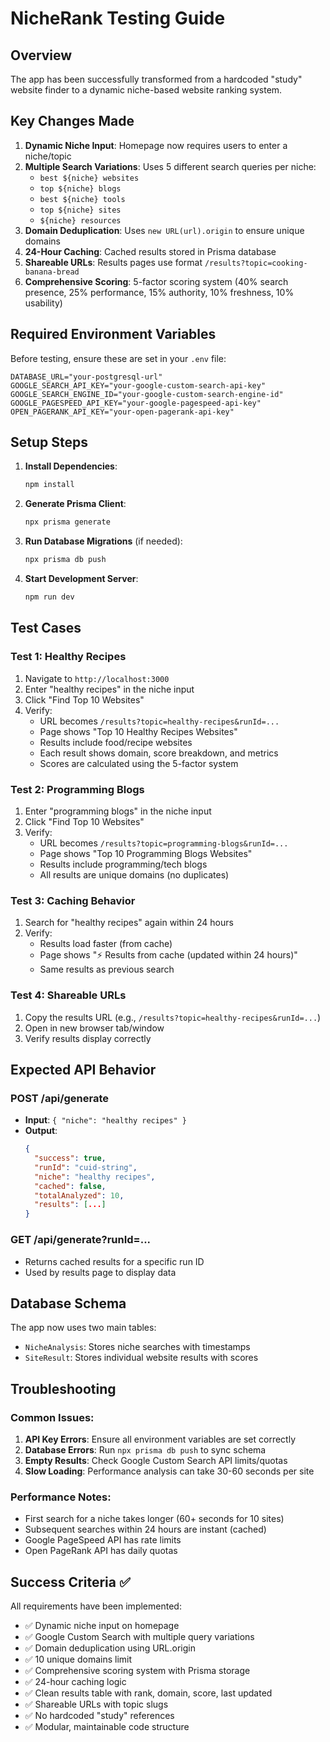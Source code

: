 # NicheRank Testing Guide

## Overview
The app has been successfully transformed from a hardcoded "study" website finder to a dynamic niche-based website ranking system.

## Key Changes Made

1. **Dynamic Niche Input**: Homepage now requires users to enter a niche/topic
2. **Multiple Search Variations**: Uses 5 different search queries per niche:
   - `best ${niche} websites`
   - `top ${niche} blogs` 
   - `best ${niche} tools`
   - `top ${niche} sites`
   - `${niche} resources`
3. **Domain Deduplication**: Uses `new URL(url).origin` to ensure unique domains
4. **24-Hour Caching**: Cached results stored in Prisma database
5. **Shareable URLs**: Results pages use format `/results?topic=cooking-banana-bread`
6. **Comprehensive Scoring**: 5-factor scoring system (40% search presence, 25% performance, 15% authority, 10% freshness, 10% usability)

## Required Environment Variables

Before testing, ensure these are set in your `.env` file:

```env
DATABASE_URL="your-postgresql-url"
GOOGLE_SEARCH_API_KEY="your-google-custom-search-api-key"
GOOGLE_SEARCH_ENGINE_ID="your-google-custom-search-engine-id"
GOOGLE_PAGESPEED_API_KEY="your-google-pagespeed-api-key"
OPEN_PAGERANK_API_KEY="your-open-pagerank-api-key"
```

## Setup Steps

1. **Install Dependencies**:
   ```bash
   npm install
   ```

2. **Generate Prisma Client**:
   ```bash
   npx prisma generate
   ```

3. **Run Database Migrations** (if needed):
   ```bash
   npx prisma db push
   ```

4. **Start Development Server**:
   ```bash
   npm run dev
   ```

## Test Cases

### Test 1: Healthy Recipes
1. Navigate to `http://localhost:3000`
2. Enter "healthy recipes" in the niche input
3. Click "Find Top 10 Websites"
4. Verify:
   - URL becomes `/results?topic=healthy-recipes&runId=...`
   - Page shows "Top 10 Healthy Recipes Websites"
   - Results include food/recipe websites
   - Each result shows domain, score breakdown, and metrics
   - Scores are calculated using the 5-factor system

### Test 2: Programming Blogs
1. Enter "programming blogs" in the niche input
2. Click "Find Top 10 Websites"  
3. Verify:
   - URL becomes `/results?topic=programming-blogs&runId=...`
   - Page shows "Top 10 Programming Blogs Websites"
   - Results include programming/tech blogs
   - All results are unique domains (no duplicates)

### Test 3: Caching Behavior
1. Search for "healthy recipes" again within 24 hours
2. Verify:
   - Results load faster (from cache)
   - Page shows "⚡ Results from cache (updated within 24 hours)"
   - Same results as previous search

### Test 4: Shareable URLs
1. Copy the results URL (e.g., `/results?topic=healthy-recipes&runId=...`)
2. Open in new browser tab/window
3. Verify results display correctly

## Expected API Behavior

### POST /api/generate
- **Input**: `{ "niche": "healthy recipes" }`
- **Output**: 
  ```json
  {
    "success": true,
    "runId": "cuid-string",
    "niche": "healthy recipes",
    "cached": false,
    "totalAnalyzed": 10,
    "results": [...]
  }
  ```

### GET /api/generate?runId=...
- Returns cached results for a specific run ID
- Used by results page to display data

## Database Schema

The app now uses two main tables:
- `NicheAnalysis`: Stores niche searches with timestamps
- `SiteResult`: Stores individual website results with scores

## Troubleshooting

### Common Issues:
1. **API Key Errors**: Ensure all environment variables are set correctly
2. **Database Errors**: Run `npx prisma db push` to sync schema
3. **Empty Results**: Check Google Custom Search API limits/quotas
4. **Slow Loading**: Performance analysis can take 30-60 seconds per site

### Performance Notes:
- First search for a niche takes longer (60+ seconds for 10 sites)
- Subsequent searches within 24 hours are instant (cached)
- Google PageSpeed API has rate limits
- Open PageRank API has daily quotas

## Success Criteria ✅

All requirements have been implemented:
- ✅ Dynamic niche input on homepage
- ✅ Google Custom Search with multiple query variations
- ✅ Domain deduplication using URL.origin
- ✅ 10 unique domains limit
- ✅ Comprehensive scoring system with Prisma storage
- ✅ 24-hour caching logic
- ✅ Clean results table with rank, domain, score, last updated
- ✅ Shareable URLs with topic slugs
- ✅ No hardcoded "study" references
- ✅ Modular, maintainable code structure

